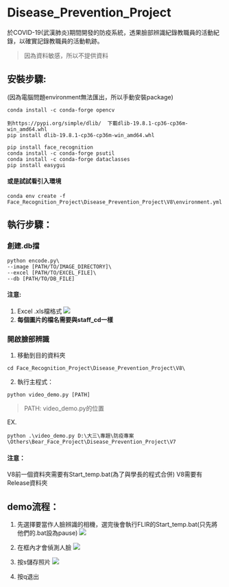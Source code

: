 # Disease_Prevention_Project
於COVID-19(武漢肺炎)期間開發的防疫系統，透果臉部辨識紀錄教職員的活動紀錄，以確實記錄教職員的活動軌跡。
> 因為資料敏感，所以不提供資料

## 安裝步驟:
(因為電腦問題environment無法匯出，所以手動安裝package)
```powershell=
conda install -c conda-forge opencv

到https://pypi.org/simple/dlib/	下載dlib-19.8.1-cp36-cp36m-win_amd64.whl
pip install dlib-19.8.1-cp36-cp36m-win_amd64.whl

pip install face_recognition
conda install -c conda-forge psutil
conda install -c conda-forge dataclasses
pip install easygui
```

#### 或是試試看引入環境
```powershell=
conda env create -f Face_Recognition_Project\Disease_Prevention_Project\V8\environment.yml
```

## 執行步驟：

### 創建.db擋
```powershell=
python encode.py\
--image [PATH/TO/IMAGE_DIRECTORY]\
--excel [PATH/TO/EXCEL_FILE]\
--db [PATH/TO/DB_FILE]
```

#### 注意:
1. Excel .xls檔格式
![](https://i.imgur.com/Qi3KxGE.png)
2. **每個圖片的檔名需要與staff_cd一樣**



### 

### 開啟臉部辨識
1. 移動到目的資料夾
```powershell=
cd Face_Recognition_Project\Disease_Prevention_Project\V8\
```

2. 執行主程式：

```powershell=
python video_demo.py [PATH]
```
> PATH: video_demo.py的位置

EX.

```powershell=
python .\video_demo.py D:\大三\專題\防疫專案\Others\Bear_Face_Project\Disease_Prevention_Project\V7
```

#### 注意：
V8前一個資料夾需要有Start_temp.bat(為了與學長的程式合併)
V8需要有Release資料夾

## demo流程：
1. 先選擇要當作人臉辨識的相機，選完後會執行FLIR的Start_temp.bat(只先將他們的.bat設為pause)
![](https://i.imgur.com/WsrYBnd.jpg)

2. 在框內才會偵測人臉
![](https://i.imgur.com/DxWL81d.jpg)

3. 按s儲存照片
![](https://i.imgur.com/MA0nKSC.jpg)

7. 按q退出

